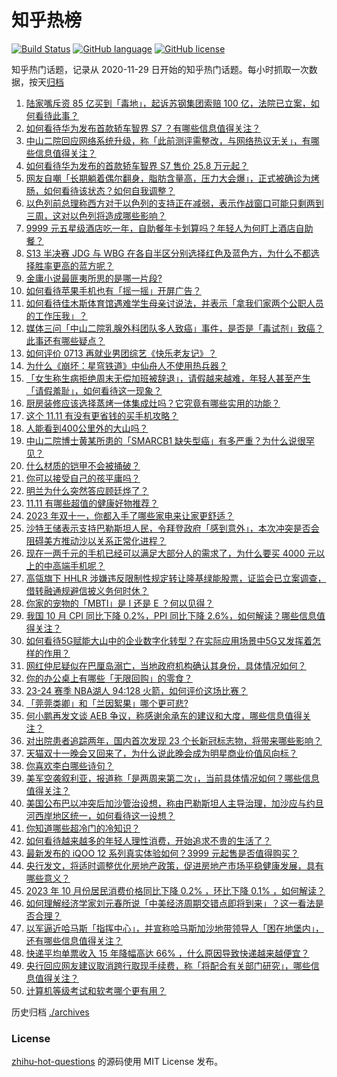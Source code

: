 # 知乎热榜
[![Build Status](https://github.com/ToWeLong/zhihu-hot-questions/workflows/CI/badge.svg)](https://github.com/ToWeLong/zhihu-hot-questions/actions)
[![GitHub language](https://img.shields.io/badge/language-golang-orange.svg)](https://golang.org/)
[![GitHub license](https://img.shields.io/github/license/ToWeLong/zhihu-hot-questions)](https://github.com/ToWeLong/zhihu-hot-questions/blob/main/LICENSE)

知乎热门话题，记录从 2020-11-29 日开始的知乎热门话题。每小时抓取一次数据，按天[归档](./archives)

<!-- BEGIN -->

1. [陆家嘴斥资 85 亿买到「毒地」，起诉苏钢集团索赔 100 亿，法院已立案，如何看待此事？](https://www.zhihu.com/question/629558036)
1. [如何看待华为发布首款轿车智界 S7 ？有哪些信息值得关注？](https://www.zhihu.com/question/629566047)
1. [中山二院回应网络系统升级，称「此前测评需整改，与网络热议无关」，有哪些信息值得关注？](https://www.zhihu.com/question/629586051)
1. [如何看待华为发布的首款轿车智界 S7 售价 25.8 万元起？](https://www.zhihu.com/question/629634256)
1. [网友自嘲「长期躺着偶尔翻身，脂肪含量高，压力大会爆」，正式被确诊为烤肠，如何看待该状态？如何自我调整？](https://www.zhihu.com/question/629592179)
1. [以色列前总理称西方对于以色列的支持正在减弱，表示作战窗口可能只剩两到三周，这对以色列将造成哪些影响？](https://www.zhihu.com/question/629377562)
1. [9999 元五星级酒店吃一年，自助餐年卡划算吗？年轻人为何盯上酒店自助餐？](https://www.zhihu.com/question/629593785)
1. [S13 半决赛 JDG 与 WBG 在各自半区分别选择红色及蓝色方，为什么不都选择胜率更高的蓝方呢？](https://www.zhihu.com/question/629582861)
1. [金庸小说最匪夷所思的是哪一片段?](https://www.zhihu.com/question/579609893)
1. [如何看待苹果手机也有「摇一摇」开屏广告？](https://www.zhihu.com/question/629188818)
1. [如何看待佳木斯体育馆遇难学生母亲讨说法，并表示「拿我们家两个公职人员的工作压我」？](https://www.zhihu.com/question/629563578)
1. [媒体三问「中山二院乳腺外科团队多人致癌」事件，是否是「毒试剂」致癌？此事还有哪些疑点？](https://www.zhihu.com/question/629566268)
1. [如何评价 0713 再就业男团综艺《快乐老友记》？](https://www.zhihu.com/question/629459248)
1. [为什么《崩坏：星穹铁道》中仙舟人不使用热兵器？](https://www.zhihu.com/question/629440291)
1. [「女生称生病拒绝周末无偿加班被辞退」，请假越来越难，年轻人甚至产生「请假羞耻」，如何看待这一现象？](https://www.zhihu.com/question/629245616)
1. [厨房装修应该选择蒸烤一体集成灶吗？它究竟有哪些实用的功能？](https://www.zhihu.com/question/496811832)
1. [这个 11.11 有没有更省钱的买手机攻略？](https://www.zhihu.com/question/629609622)
1. [人能看到400公里外的大山吗？](https://www.zhihu.com/question/263764481)
1. [中山二院博士黄某所患的「SMARCB1 缺失型癌」有多严重？为什么说很罕见？](https://www.zhihu.com/question/629414943)
1. [什么材质的铠甲不会被捅破？](https://www.zhihu.com/question/625786986)
1. [你可以接受自己的孩平庸吗？](https://www.zhihu.com/question/629161655)
1. [明兰为什么突然答应顾廷烨了？](https://www.zhihu.com/question/309582482)
1. [11.11 有哪些超值的健康好物推荐？](https://www.zhihu.com/question/629474002)
1. [2023 年双十一，你都入手了哪些家电来让家更舒适？](https://www.zhihu.com/question/629574164)
1. [沙特王储表示支持巴勒斯坦人民，令拜登政府「感到意外」，本次冲突是否会阻碍美方推动沙以关系正常化进程？](https://www.zhihu.com/question/625431858)
1. [现在一两千元的手机已经可以满足大部分人的需求了，为什么要买 4000 元以上的中高端手机呢？](https://www.zhihu.com/question/629167864)
1. [高瓴旗下 HHLR 涉嫌违反限制性规定转让隆基绿能股票，证监会已立案调查，借转融通规避信披义务何时休？](https://www.zhihu.com/question/629513364)
1. [你家的宠物的「MBTI」是 I 还是 E ？何以见得？](https://www.zhihu.com/question/628668557)
1. [我国 10 月 CPI 同比下降 0.2%，PPI 同比下降 2.6%，如何解读？哪些信息值得关注？](https://www.zhihu.com/question/629559236)
1. [如何看待5G赋能大山中的企业数字化转型？在实际应用场景中5G又发挥着怎样的作用？](https://www.zhihu.com/question/629592612)
1. [网红仲尼疑似在巴厘岛溺亡，当地政府机构确认其身份，具体情况如何？](https://www.zhihu.com/question/629513547)
1. [你的办公桌上有哪些「无限回购」的零食？](https://www.zhihu.com/question/623279526)
1. [23-24 赛季 NBA湖人 94:128 火箭，如何评价这场比赛？](https://www.zhihu.com/question/629555186)
1. [「莞莞类卿」和「兰因絮果」哪个更可悲?](https://www.zhihu.com/question/628371735)
1. [何小鹏再发文谈 AEB 争议，称感谢余承东的建议和大度，哪些信息值得关注？](https://www.zhihu.com/question/629573309)
1. [对出院患者追踪两年，国内首次发现 23 个长新冠标志物，将带来哪些影响？](https://www.zhihu.com/question/629552795)
1. [天猫双十一晚会又回来了，为什么说此晚会成为明星商业价值风向标？](https://www.zhihu.com/question/629578034)
1. [你喜欢李白哪些诗句？](https://www.zhihu.com/question/629553801)
1. [美军空袭叙利亚，报道称「是两周来第二次」，当前具体情况如何？哪些信息值得关注？](https://www.zhihu.com/question/629553737)
1. [美国公布巴以冲突后加沙管治设想，称由巴勒斯坦人主导治理，加沙应与约旦河西岸地区统一，如何看待这一设想？](https://www.zhihu.com/question/629606205)
1. [你知道哪些超冷门的冷知识？](https://www.zhihu.com/question/295086289)
1. [如何看待越来越多的年轻人理性消费，开始追求不贵的生活了？](https://www.zhihu.com/question/629575318)
1. [最新发布的 iQOO 12 系列真实体验如何？3999 元起售是否值得购买？](https://www.zhihu.com/question/629581644)
1. [央行发文，将适时调整优化房地产政策，促进房地产市场平稳健康发展，具有哪些意义？](https://www.zhihu.com/question/629622586)
1. [2023 年 10 月份居民消费价格同比下降 0.2% ，环比下降 0.1% ，如何解读？](https://www.zhihu.com/question/629559347)
1. [如何理解经济学家刘元春所说「中美经济周期交错点即将到来」？这一看法是否合理？](https://www.zhihu.com/question/629449106)
1. [以军逼近哈马斯「指挥中心」，并宣称哈马斯加沙地带领导人「困在地堡内」，还有哪些信息值得关注？](https://www.zhihu.com/question/629555909)
1. [快递平均单票收入 15 年降幅高达 66% ，什么原因导致快递越来越便宜？](https://www.zhihu.com/question/629443669)
1. [央行回应网友建议取消跨行取现手续费，称「将配合有关部门研究」，哪些信息值得关注？](https://www.zhihu.com/question/629585321)
1. [计算机等级考试和软考哪个更有用？](https://www.zhihu.com/question/23524169)

<!-- END -->

历史归档 [./archives](./archives)


### License
[zhihu-hot-questions](https://github.com/towelong/zhihu-hot-questions) 的源码使用 MIT License 发布。